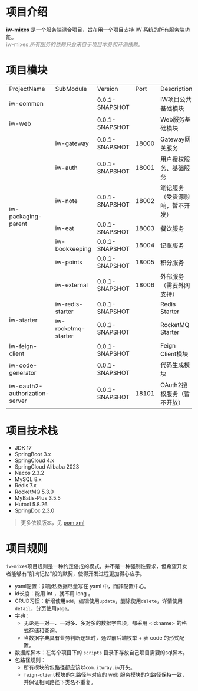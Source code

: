 # 项目介绍

**iw-mixes** 是一个服务端混合项目，旨在用一个项目支持 IW 系统的所有服务端功能。<br/>
<span style="color:#888888;font-size:14px">iw-mixes *所有服务的依赖只会来自于项目本身和开源依赖。*</span>

# 项目模块

<table>
<tr><td>ProjectName</td><td>SubModule</td><td>Version</td><td>Port</td><td>Description</td></tr>
<tr>
    <td>iw-common</td>
    <td></td>
    <td>0.0.1-SNAPSHOT</td>
    <td></td>
    <td>IW项目公共基础模块</td>
</tr>
<tr>
    <td>iw-web</td>
    <td></td>
    <td>0.0.1-SNAPSHOT</td>
    <td></td>
    <td>Web服务基础模块</td>
</tr>

<tr>
    <td rowspan="7">iw-packaging-parent</td>
    <td>iw-gateway</td>
    <td>0.0.1-SNAPSHOT</td>
    <td>18000</td>
    <td>Gateway网关服务</td>
</tr>
<tr>
    <td>iw-auth</td>
    <td>0.0.1-SNAPSHOT</td>
    <td>18001</td>
    <td>用户授权服务、基础服务</td>
</tr>
<tr>
    <td>iw-note</td>
    <td>0.0.1-SNAPSHOT</td>
    <td>18002</td>
    <td>笔记服务（受资源影响，暂不开发）</td>
</tr>
<tr>
    <td>iw-eat</td>
    <td>0.0.1-SNAPSHOT</td>
    <td>18003</td>
    <td>餐饮服务</td>
</tr>
<tr>
    <td>iw-bookkeeping</td>
    <td>0.0.1-SNAPSHOT</td>
    <td>18004</td>
    <td>记账服务</td>
</tr>
<tr>
    <td>iw-points</td>
    <td>0.0.1-SNAPSHOT</td>
    <td>18005</td>
    <td>积分服务</td>
</tr>
<tr>
    <td>iw-external</td>
    <td>0.0.1-SNAPSHOT</td>
    <td>18006</td>
    <td>外部服务（需要外网支持）</td>
</tr>

<tr>
    <td rowspan="2">iw-starter</td>
    <td>iw-redis-starter</td>
    <td>0.0.1-SNAPSHOT</td>
    <td></td>
    <td>Redis Starter</td>
</tr>
<tr>
    <td>iw-rocketmq-starter</td>
    <td>0.0.1-SNAPSHOT</td>
    <td></td>
    <td>RocketMQ Starter</td>
</tr>

<tr>
    <td>iw-feign-client</td>
    <td></td>
    <td>0.0.1-SNAPSHOT</td>
    <td></td>
    <td>Feign Client模块</td>
</tr>

<tr>
    <td>iw-code-generator</td>
    <td></td>
    <td>0.0.1-SNAPSHOT</td>
    <td></td>
    <td>代码生成模块</td>
</tr>

<tr>
    <td>iw-oauth2-authorization-server</td>
    <td></td>
    <td>0.0.1-SNAPSHOT</td>
    <td>18101</td>
    <td>OAuth2授权服务（暂不开放）</td>
</tr>
</table>

# 项目技术栈
* JDK 17
* SpringBoot 3.x
* SpringCloud 4.x
* SpringCloud Alibaba 2023
* Nacos 2.3.2
* MySQL 8.x
* Redis 7.x
* RocketMQ 5.3.0
* MyBatis-Plus 3.5.5
* Hutool 5.8.26
* SpringDoc 2.3.0

> 更多依赖版本，见 [pom.xml](https://github.com/wangfarui/iw-mixes/blob/main/pom.xml)

# 项目规则

`iw-mixes`项目规则是一种约定俗成的模式，并不是一种强制性要求，但希望开发者能够有"肌肉记忆"般的默契，使得开发过程更加得心应手。

* yaml配置：非隐私数据尽量写在 yaml 中，而非配置中心。
* id长度：能用 int ，就不用 long 。
* CRUD习惯：新增使用`add`，编辑使用`update`，删除使用`delete`，详情使用`detail`，分页使用`page`。
* 字典：
    * 无论是一对一、一对多、多对多的数据字典项，都采用 \<id:name\> 的格式存储和查询。
    * 当数据字典具有业务判断逻辑时，通过前后端枚举 + 表 code 的形式配置。
* 数据库脚本：在每个项目下的 `scripts` 目录下存放自己项目需要的sql脚本。
* 包路径规则：
    * 所有模块的包路径都应该以`com.itwray.iw`开头。
    * `feign-client`模块的包路径与对应的 web 服务模块的包路径保持一致，并保证相同路径下类名不重复。